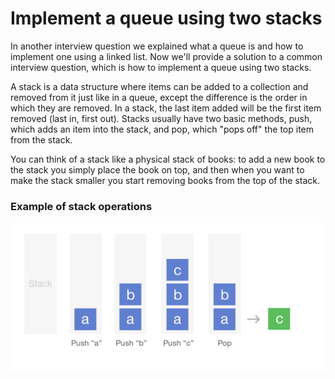 # Implement a queue using two stacks

In another interview question we explained what a queue is and how to implement
one using a linked list. Now we'll provide a solution to a common interview
question, which is how to implement a queue using two stacks.

A stack is a data structure where items can be added to a collection and removed
from it just like in a queue, except the difference is the order in which they
are removed. In a stack, the last item added will be the first item removed
(last in, first out). Stacks usually have two basic methods, push, which adds an
item into the stack, and pop, which "pops off" the top item from the stack. 

You can think of a stack like a physical stack of books: to add a new book to
the stack you simply place the book on top, and then when you want to make the
stack smaller you start removing books from the top of the stack.

### Example of stack operations

![Stack Operations](stack_operations.png)


